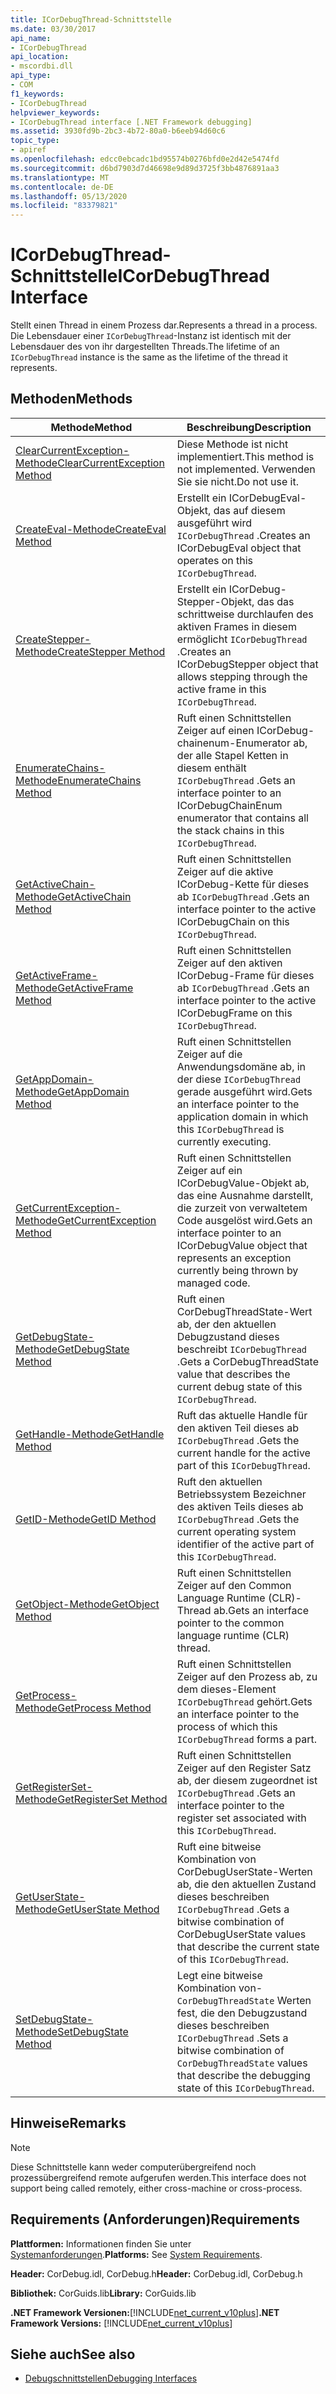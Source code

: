 ```yaml
---
title: ICorDebugThread-Schnittstelle
ms.date: 03/30/2017
api_name:
- ICorDebugThread
api_location:
- mscordbi.dll
api_type:
- COM
f1_keywords:
- ICorDebugThread
helpviewer_keywords:
- ICorDebugThread interface [.NET Framework debugging]
ms.assetid: 3930fd9b-2bc3-4b72-80a0-b6eeb94d60c6
topic_type:
- apiref
ms.openlocfilehash: edcc0ebcadc1bd95574b0276bfd0e2d42e5474fd
ms.sourcegitcommit: d6bd7903d7d46698e9d89d3725f3bb4876891aa3
ms.translationtype: MT
ms.contentlocale: de-DE
ms.lasthandoff: 05/13/2020
ms.locfileid: "83379821"
---
```

# <a name="icordebugthread-interface"></a><span data-ttu-id="22049-102">ICorDebugThread-Schnittstelle</span><span class="sxs-lookup"><span data-stu-id="22049-102">ICorDebugThread Interface</span></span>
<span data-ttu-id="22049-103">Stellt einen Thread in einem Prozess dar.</span><span class="sxs-lookup"><span data-stu-id="22049-103">Represents a thread in a process.</span></span> <span data-ttu-id="22049-104">Die Lebensdauer einer `ICorDebugThread`-Instanz ist identisch mit der Lebensdauer des von ihr dargestellten Threads.</span><span class="sxs-lookup"><span data-stu-id="22049-104">The lifetime of an `ICorDebugThread` instance is the same as the lifetime of the thread it represents.</span></span>  
  
## <a name="methods"></a><span data-ttu-id="22049-105">Methoden</span><span class="sxs-lookup"><span data-stu-id="22049-105">Methods</span></span>  
  
|<span data-ttu-id="22049-106">Methode</span><span class="sxs-lookup"><span data-stu-id="22049-106">Method</span></span>|<span data-ttu-id="22049-107">Beschreibung</span><span class="sxs-lookup"><span data-stu-id="22049-107">Description</span></span>|  
|------------|-----------------|  
|[<span data-ttu-id="22049-108">ClearCurrentException-Methode</span><span class="sxs-lookup"><span data-stu-id="22049-108">ClearCurrentException Method</span></span>](icordebugthread-clearcurrentexception-method.md)|<span data-ttu-id="22049-109">Diese Methode ist nicht implementiert.</span><span class="sxs-lookup"><span data-stu-id="22049-109">This method is not implemented.</span></span> <span data-ttu-id="22049-110">Verwenden Sie sie nicht.</span><span class="sxs-lookup"><span data-stu-id="22049-110">Do not use it.</span></span>|  
|[<span data-ttu-id="22049-111">CreateEval-Methode</span><span class="sxs-lookup"><span data-stu-id="22049-111">CreateEval Method</span></span>](icordebugthread-createeval-method.md)|<span data-ttu-id="22049-112">Erstellt ein ICorDebugEval-Objekt, das auf diesem ausgeführt wird `ICorDebugThread` .</span><span class="sxs-lookup"><span data-stu-id="22049-112">Creates an ICorDebugEval object that operates on this `ICorDebugThread`.</span></span>|  
|[<span data-ttu-id="22049-113">CreateStepper-Methode</span><span class="sxs-lookup"><span data-stu-id="22049-113">CreateStepper Method</span></span>](icordebugthread-createstepper-method.md)|<span data-ttu-id="22049-114">Erstellt ein ICorDebug-Stepper-Objekt, das das schrittweise durchlaufen des aktiven Frames in diesem ermöglicht `ICorDebugThread` .</span><span class="sxs-lookup"><span data-stu-id="22049-114">Creates an ICorDebugStepper object that allows stepping through the active frame in this `ICorDebugThread`.</span></span>|  
|[<span data-ttu-id="22049-115">EnumerateChains-Methode</span><span class="sxs-lookup"><span data-stu-id="22049-115">EnumerateChains Method</span></span>](icordebugthread-enumeratechains-method.md)|<span data-ttu-id="22049-116">Ruft einen Schnittstellen Zeiger auf einen ICorDebug-chainenum-Enumerator ab, der alle Stapel Ketten in diesem enthält `ICorDebugThread` .</span><span class="sxs-lookup"><span data-stu-id="22049-116">Gets an interface pointer to an ICorDebugChainEnum enumerator that contains all the stack chains in this `ICorDebugThread`.</span></span>|  
|[<span data-ttu-id="22049-117">GetActiveChain-Methode</span><span class="sxs-lookup"><span data-stu-id="22049-117">GetActiveChain Method</span></span>](icordebugthread-getactivechain-method.md)|<span data-ttu-id="22049-118">Ruft einen Schnittstellen Zeiger auf die aktive ICorDebug-Kette für dieses ab `ICorDebugThread` .</span><span class="sxs-lookup"><span data-stu-id="22049-118">Gets an interface pointer to the active ICorDebugChain on this `ICorDebugThread`.</span></span>|  
|[<span data-ttu-id="22049-119">GetActiveFrame-Methode</span><span class="sxs-lookup"><span data-stu-id="22049-119">GetActiveFrame Method</span></span>](icordebugthread-getactiveframe-method.md)|<span data-ttu-id="22049-120">Ruft einen Schnittstellen Zeiger auf den aktiven ICorDebug-Frame für dieses ab `ICorDebugThread` .</span><span class="sxs-lookup"><span data-stu-id="22049-120">Gets an interface pointer to the active ICorDebugFrame on this `ICorDebugThread`.</span></span>|  
|[<span data-ttu-id="22049-121">GetAppDomain-Methode</span><span class="sxs-lookup"><span data-stu-id="22049-121">GetAppDomain Method</span></span>](icordebugthread-getappdomain-method.md)|<span data-ttu-id="22049-122">Ruft einen Schnittstellen Zeiger auf die Anwendungsdomäne ab, in der diese `ICorDebugThread` gerade ausgeführt wird.</span><span class="sxs-lookup"><span data-stu-id="22049-122">Gets an interface pointer to the application domain in which this `ICorDebugThread` is currently executing.</span></span>|  
|[<span data-ttu-id="22049-123">GetCurrentException-Methode</span><span class="sxs-lookup"><span data-stu-id="22049-123">GetCurrentException Method</span></span>](icordebugthread-getcurrentexception-method.md)|<span data-ttu-id="22049-124">Ruft einen Schnittstellen Zeiger auf ein ICorDebugValue-Objekt ab, das eine Ausnahme darstellt, die zurzeit von verwaltetem Code ausgelöst wird.</span><span class="sxs-lookup"><span data-stu-id="22049-124">Gets an interface pointer to an ICorDebugValue object that represents an exception currently being thrown by managed code.</span></span>|  
|[<span data-ttu-id="22049-125">GetDebugState-Methode</span><span class="sxs-lookup"><span data-stu-id="22049-125">GetDebugState Method</span></span>](icordebugthread-getdebugstate-method.md)|<span data-ttu-id="22049-126">Ruft einen CorDebugThreadState-Wert ab, der den aktuellen Debugzustand dieses beschreibt `ICorDebugThread` .</span><span class="sxs-lookup"><span data-stu-id="22049-126">Gets a CorDebugThreadState value that describes the current debug state of this `ICorDebugThread`.</span></span>|  
|[<span data-ttu-id="22049-127">GetHandle-Methode</span><span class="sxs-lookup"><span data-stu-id="22049-127">GetHandle Method</span></span>](icordebugthread-gethandle-method.md)|<span data-ttu-id="22049-128">Ruft das aktuelle Handle für den aktiven Teil dieses ab `ICorDebugThread` .</span><span class="sxs-lookup"><span data-stu-id="22049-128">Gets the current handle for the active part of this `ICorDebugThread`.</span></span>|  
|[<span data-ttu-id="22049-129">GetID-Methode</span><span class="sxs-lookup"><span data-stu-id="22049-129">GetID Method</span></span>](icordebugthread-getid-method.md)|<span data-ttu-id="22049-130">Ruft den aktuellen Betriebssystem Bezeichner des aktiven Teils dieses ab `ICorDebugThread` .</span><span class="sxs-lookup"><span data-stu-id="22049-130">Gets the current operating system identifier of the active part of this `ICorDebugThread`.</span></span>|  
|[<span data-ttu-id="22049-131">GetObject-Methode</span><span class="sxs-lookup"><span data-stu-id="22049-131">GetObject Method</span></span>](icordebugthread-getobject-method.md)|<span data-ttu-id="22049-132">Ruft einen Schnittstellen Zeiger auf den Common Language Runtime (CLR)-Thread ab.</span><span class="sxs-lookup"><span data-stu-id="22049-132">Gets an interface pointer to the common language runtime (CLR) thread.</span></span>|  
|[<span data-ttu-id="22049-133">GetProcess-Methode</span><span class="sxs-lookup"><span data-stu-id="22049-133">GetProcess Method</span></span>](icordebugthread-getprocess-method.md)|<span data-ttu-id="22049-134">Ruft einen Schnittstellen Zeiger auf den Prozess ab, zu dem dieses-Element `ICorDebugThread` gehört.</span><span class="sxs-lookup"><span data-stu-id="22049-134">Gets an interface pointer to the process of which this `ICorDebugThread` forms a part.</span></span>|  
|[<span data-ttu-id="22049-135">GetRegisterSet-Methode</span><span class="sxs-lookup"><span data-stu-id="22049-135">GetRegisterSet Method</span></span>](icordebugthread-getregisterset-method.md)|<span data-ttu-id="22049-136">Ruft einen Schnittstellen Zeiger auf den Register Satz ab, der diesem zugeordnet ist `ICorDebugThread` .</span><span class="sxs-lookup"><span data-stu-id="22049-136">Gets an interface pointer to the register set associated with this `ICorDebugThread`.</span></span>|  
|[<span data-ttu-id="22049-137">GetUserState-Methode</span><span class="sxs-lookup"><span data-stu-id="22049-137">GetUserState Method</span></span>](icordebugthread-getuserstate-method.md)|<span data-ttu-id="22049-138">Ruft eine bitweise Kombination von CorDebugUserState-Werten ab, die den aktuellen Zustand dieses beschreiben `ICorDebugThread` .</span><span class="sxs-lookup"><span data-stu-id="22049-138">Gets a bitwise combination of CorDebugUserState values that describe the current state of this `ICorDebugThread`.</span></span>|  
|[<span data-ttu-id="22049-139">SetDebugState-Methode</span><span class="sxs-lookup"><span data-stu-id="22049-139">SetDebugState Method</span></span>](icordebugthread-setdebugstate-method.md)|<span data-ttu-id="22049-140">Legt eine bitweise Kombination von- `CorDebugThreadState` Werten fest, die den Debugzustand dieses beschreiben `ICorDebugThread` .</span><span class="sxs-lookup"><span data-stu-id="22049-140">Sets a bitwise combination of `CorDebugThreadState` values that describe the debugging state of this `ICorDebugThread`.</span></span>|  
  
## <a name="remarks"></a><span data-ttu-id="22049-141">Hinweise</span><span class="sxs-lookup"><span data-stu-id="22049-141">Remarks</span></span>  
  
> [!NOTE]
> <span data-ttu-id="22049-142">Diese Schnittstelle kann weder computerübergreifend noch prozessübergreifend remote aufgerufen werden.</span><span class="sxs-lookup"><span data-stu-id="22049-142">This interface does not support being called remotely, either cross-machine or cross-process.</span></span>  
  
## <a name="requirements"></a><span data-ttu-id="22049-143">Requirements (Anforderungen)</span><span class="sxs-lookup"><span data-stu-id="22049-143">Requirements</span></span>  
 <span data-ttu-id="22049-144">**Plattformen:** Informationen finden Sie unter [Systemanforderungen](../../get-started/system-requirements.md).</span><span class="sxs-lookup"><span data-stu-id="22049-144">**Platforms:** See [System Requirements](../../get-started/system-requirements.md).</span></span>  
  
 <span data-ttu-id="22049-145">**Header:** CorDebug.idl, CorDebug.h</span><span class="sxs-lookup"><span data-stu-id="22049-145">**Header:** CorDebug.idl, CorDebug.h</span></span>  
  
 <span data-ttu-id="22049-146">**Bibliothek:** CorGuids.lib</span><span class="sxs-lookup"><span data-stu-id="22049-146">**Library:** CorGuids.lib</span></span>  
  
 <span data-ttu-id="22049-147">**.NET Framework Versionen:**[!INCLUDE[net_current_v10plus](../../../../includes/net-current-v10plus-md.md)]</span><span class="sxs-lookup"><span data-stu-id="22049-147">**.NET Framework Versions:** [!INCLUDE[net_current_v10plus](../../../../includes/net-current-v10plus-md.md)]</span></span>  
  
## <a name="see-also"></a><span data-ttu-id="22049-148">Siehe auch</span><span class="sxs-lookup"><span data-stu-id="22049-148">See also</span></span>

- [<span data-ttu-id="22049-149">Debugschnittstellen</span><span class="sxs-lookup"><span data-stu-id="22049-149">Debugging Interfaces</span></span>](debugging-interfaces.md)
